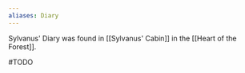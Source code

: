 ```yaml
---
aliases: Diary
---
```

Sylvanus' Diary was found in [[Sylvanus' Cabin]] in the [[Heart of the Forest]].

#TODO